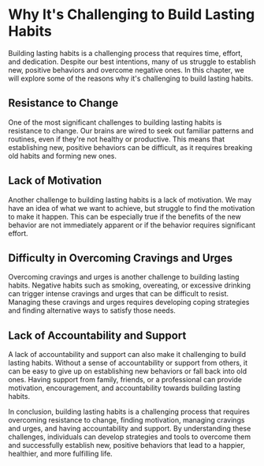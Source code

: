 Why It's Challenging to Build Lasting Habits
==========================================================

Building lasting habits is a challenging process that requires time, effort, and dedication. Despite our best intentions, many of us struggle to establish new, positive behaviors and overcome negative ones. In this chapter, we will explore some of the reasons why it's challenging to build lasting habits.

Resistance to Change
--------------------

One of the most significant challenges to building lasting habits is resistance to change. Our brains are wired to seek out familiar patterns and routines, even if they're not healthy or productive. This means that establishing new, positive behaviors can be difficult, as it requires breaking old habits and forming new ones.

Lack of Motivation
------------------

Another challenge to building lasting habits is a lack of motivation. We may have an idea of what we want to achieve, but struggle to find the motivation to make it happen. This can be especially true if the benefits of the new behavior are not immediately apparent or if the behavior requires significant effort.

Difficulty in Overcoming Cravings and Urges
-------------------------------------------

Overcoming cravings and urges is another challenge to building lasting habits. Negative habits such as smoking, overeating, or excessive drinking can trigger intense cravings and urges that can be difficult to resist. Managing these cravings and urges requires developing coping strategies and finding alternative ways to satisfy those needs.

Lack of Accountability and Support
----------------------------------

A lack of accountability and support can also make it challenging to build lasting habits. Without a sense of accountability or support from others, it can be easy to give up on establishing new behaviors or fall back into old ones. Having support from family, friends, or a professional can provide motivation, encouragement, and accountability towards building lasting habits.

In conclusion, building lasting habits is a challenging process that requires overcoming resistance to change, finding motivation, managing cravings and urges, and having accountability and support. By understanding these challenges, individuals can develop strategies and tools to overcome them and successfully establish new, positive behaviors that lead to a happier, healthier, and more fulfilling life.

